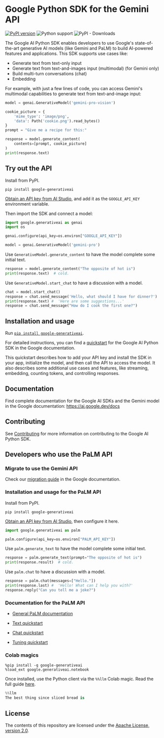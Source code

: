 # Google Python SDK for the Gemini API

[![PyPI version](https://badge.fury.io/py/google-generativeai.svg)](https://badge.fury.io/py/google-generativeai)
![Python support](https://img.shields.io/pypi/pyversions/google-generativeai)
![PyPI - Downloads](https://img.shields.io/pypi/dd/google-generativeai)

The Google AI Python SDK enables developers to use Google's state-of-the-art generative AI
models (like Gemini and PaLM) to build AI-powered features and applications. This SDK
supports use cases like:

- Generate text from text-only input
- Generate text from text-and-images input (multimodal) (for Gemini only)
- Build multi-turn conversations (chat)
- Embedding

For example, with just a few lines of code, you can access Gemini's multimodal
capabilities to generate text from text-and-image input:

```python
model = genai.GenerativeModel('gemini-pro-vision')

cookie_picture = {
    'mime_type': 'image/png',
    'data': Path('cookie.png').read_bytes()
}
prompt = "Give me a recipe for this:"

response = model.generate_content(
    contents=[prompt, cookie_picture]
)
print(response.text)
```


## Try out the API

Install from PyPI.

`pip install google-generativeai`

[Obtain an API key from AI Studio](https://makersuite.google.com/app/apikey),
and add it as the `GOOGLE_API_KEY` environment variable.

Then import the SDK and connect a model:

```python
import google.generativeai as genai
import os

genai.configure(api_key=os.environ["GOOGLE_API_KEY"])

model = genai.GenerativeModel('gemini-pro')
```

Use `GenerativeModel.generate_content` to have the model complete some initial text.

```python
response = model.generate_content("The opposite of hot is")
print(response.text)  # cold.
```

Use `GenerativeModel.start_chat` to have a discussion with a model.

```python
chat = model.start_chat()
response = chat.send_message('Hello, what should I have for dinner?')
print(response.text) #  'Here are some suggestions...'
response = chat.send_message("How do I cook the first one?")
```



## Installation and usage

Run [`pip install google-generativeai`](https://pypi.org/project/google-generativeai).

For detailed instructions, you can find a
[quickstart](https://ai.google.dev/tutorials/python_quickstart) for the Google AI
Python SDK in the Google documentation.

This quickstart describes how to add your API key and install the SDK in your app,
initialize the model, and then call the API to access the model. It also describes some
additional use cases and features, like streaming, embedding, counting tokens, and
controlling responses.


## Documentation

Find complete documentation for the Google AI SDKs and the Gemini model in the Google
documentation: https://ai.google.dev/docs


## Contributing

See [Contributing](https://github.com/google/generative-ai-python/blob/main/CONTRIBUTING.md) for more information on contributing to the Google AI Python SDK.

## Developers who use the PaLM API

### Migrate to use the Gemini API

Check our [migration guide](https://ai.google.dev/docs/migration_guide) in the Google
documentation.

### Installation and usage for the PaLM API

Install from PyPI.

`pip install google-generativeai`

[Obtain an API key from AI Studio](https://makersuite.google.com/app/apikey), then
configure it here.

```python
import google.generativeai as palm

palm.configure(api_key=os.environ["PALM_API_KEY"])
```

Use `palm.generate_text` to have the model complete some initial text.

```python
response = palm.generate_text(prompt="The opposite of hot is")
print(response.result)  # cold.
```

Use `palm.chat` to have a discussion with a model.

```python
response = palm.chat(messages=["Hello."])
print(response.last) #  'Hello! What can I help you with?'
response.reply("Can you tell me a joke?")
```

### Documentation for the PaLM API

- [General PaLM documentation](https://ai.google.dev/docs/palm_api_overview)

- [Text quickstart](https://github.com/google/generative-ai-docs/blob/main/site/en/palm_docs/text_quickstart.ipynb)

- [Chat quickstart](https://github.com/google/generative-ai-docs/blob/main/site/en/palm_docs/chat_quickstart.ipynb)

- [Tuning quickstart](https://github.com/google/generative-ai-docs/blob/main/site/en/palm_docs/tuning_quickstart_python.ipynb)

### Colab magics

```
%pip install -q google-generativeai
%load_ext google.generativeai.notebook
```

Once installed, use the Python client via the `%%llm` Colab magic. Read the full guide [here](https://developers.generativeai.google/tools/notebook_magic).

```python
%%llm
The best thing since sliced bread is
```

## License

The contents of this repository are licensed under the [Apache License, version 2.0](http://www.apache.org/licenses/LICENSE-2.0).
